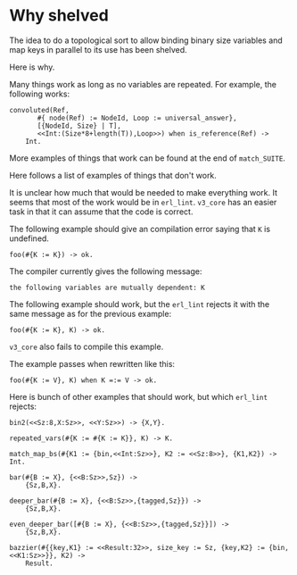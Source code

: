 Why shelved
===========

The idea to do a topological sort to allow binding binary size
variables and map keys in parallel to its use has been shelved.

Here is why.

Many things work as long as no variables are repeated. For example,
the following works:

    convoluted(Ref,
           #{ node(Ref) := NodeId, Loop := universal_answer},
           [{NodeId, Size} | T],
           <<Int:(Size*8+length(T)),Loop>>) when is_reference(Ref) ->
        Int.

More examples of things that work can be found at the end of
`match_SUITE`.

Here follows a list of examples of things that don't work.

It is unclear how much that would be needed to make everything work.
It seems that most of the work would be in `erl_lint`. `v3_core` has
an easier task in that it can assume that the code is correct.

The following example should give an compilation error saying that
`K` is undefined.

    foo(#{K := K}) -> ok.

The compiler currently gives the following message:

    the following variables are mutually dependent: K

The following example should work, but the `erl_lint` rejects it
with the same message as for the previous example:

    foo(#{K := K}, K) -> ok.

`v3_core` also fails to compile this example.

The example passes when rewritten like this:

    foo(#{K := V}, K) when K =:= V -> ok.

Here is bunch of other examples that should work, but which `erl_lint`
rejects:

    bin2(<<Sz:8,X:Sz>>, <<Y:Sz>>) -> {X,Y}.

    repeated_vars(#{K := #{K := K}}, K) -> K.

    match_map_bs(#{K1 := {bin,<<Int:Sz>>}, K2 := <<Sz:8>>}, {K1,K2}) -> Int.

    bar(#{B := X}, {<<B:Sz>>,Sz}) ->
        {Sz,B,X}.

    deeper_bar(#{B := X}, {<<B:Sz>>,{tagged,Sz}}) ->
        {Sz,B,X}.

    even_deeper_bar([#{B := X}, {<<B:Sz>>,{tagged,Sz}}]) ->
        {Sz,B,X}.

    bazzier(#{{key,K1} := <<Result:32>>, size_key := Sz, {key,K2} := {bin,<<K1:Sz>>}}, K2) ->
        Result.

